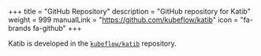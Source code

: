 +++
title = "GitHub Repository"
description = "GitHub repository for Katib"
weight = 999
manualLink = "https://github.com/kubeflow/katib"
icon = "fa-brands fa-github"
+++

Katib is developed in the [`kubeflow/katib`](https://github.com/kubeflow/katib) repository.